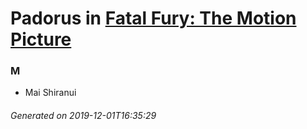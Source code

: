 # Padorus in [Fatal Fury: The Motion Picture](https://myanimelist.net/anime/504/Fatal_Fury__The_Motion_Picture)

### M
* Mai Shiranui

###### Generated on 2019-12-01T16:35:29
